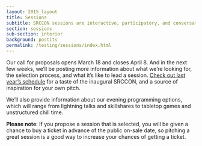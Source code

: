 ```yaml
---
layout: 2015_layout
title: Sessions
subtitle: SRCCON sessions are interactive, participatory, and conversational. Bring your conundrums, questions, and willingness to build together.
section: sessions
sub-section: interior
background: postits
permalink: /testing/sessions/index.html
---
```

Our call for proposals opens March 18 and closes April 8. And in the next few weeks, we’ll be posting more information about what we’re looking for, the selection process, and what it’s like to lead a session. [Check out last year’s schedule](http://2014.srccon.org/schedule/) for a taste of the inaugural SRCCON, and a source of inspiration for your own pitch.

We’ll also provide information about our evening programming options, which will range from lightning talks and skillshares to tabletop games and unstructured chill time.

**Please note**: If you propose a session that is selected, you will be given a chance to buy a ticket in advance of the public on-sale date, so pitching a great session is a good way to increase your chances of getting a ticket.
